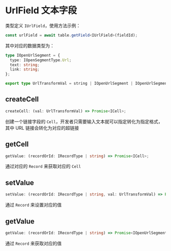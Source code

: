 # UrlField 文本字段
类型定义 `IUrlField`，使用方法示例：
```typescript
const urlField = await table.getField<IUrlField>(fieldId);
```
其中对应的数据类型为：
```typescript
type IOpenUrlSegment = {
  type: IOpenSegmentType.Url;
  text: string;
  link: string;
};

export type UrlTransformVal = string | IOpenUrlSegment | IOpenUrlSegment[];
```

## createCell
```typescript
createCell: (val: UrlTransformVal) => Promise<ICell>;
```
创建一个链接字段的 `Cell`，开发者只需要输入文本就可以指定转化为指定格式，其中 URL 链接会转化为对应的超链接

## getCell
```typescript
getValue: (recordOrId: IRecordType | string) => Promise<ICell>;
```
通过对应的 `Record` 来获取对应的 `Cell`

## setValue
```typescript
setValue: (recordOrId: IRecordType | string, val: UrlTransformVal) => Promise<boolean>;
```
通过 `Record` 来设置对应的值

## getValue
```typescript
getValue: (recordOrId: IRecordType | string) => Promise<IOpenUrlSegment[]>;
```
通过 `Record` 来获取对应的值
